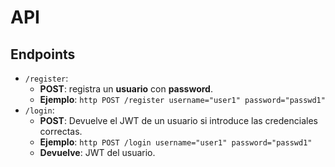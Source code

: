 # API

## Endpoints

- `/register`:
	- **POST**: registra un **usuario** con **password**. 
	- **Ejemplo**: `http POST /register username="user1" password="passwd1"`
- `/login`:
	- **POST**: Devuelve el JWT de un usuario si introduce las credenciales correctas.
	- **Ejemplo**: `http POST /login username="user1" password="passwd1"`
	- **Devuelve**: JWT del usuario.
